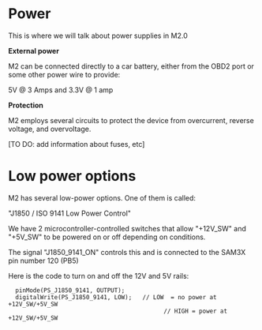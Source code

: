 Power
=====

This is where we will talk about power supplies in M2.0

**External power**

M2 can be connected directly to a car battery, either from the OBD2 port or some other power wire to provide:

5V @ 3 Amps and 3.3V @ 1 amp

**Protection**

M2 employs several circuits to protect the device from overcurrent, reverse voltage, and overvoltage.

\[TO DO: add information about fuses, etc\]

Low power options
=================

M2 has several low-power options. One of them is called:

"J1850 / ISO 9141 Low Power Control"

We have 2 microcontroller-controlled switches that allow "+12V\_SW" and "+5V\_SW" to be powered on or off depending on conditions.

The signal "J1850_9141_ON" controls this and is connected to the SAM3X pin number 120 (PB5)

Here is the code to turn on and off the 12V and 5V rails:

```
  pinMode(PS_J1850_9141, OUTPUT);
  digitalWrite(PS_J1850_9141, LOW);   // LOW  = no power at +12V_SW/+5V_SW
                                            // HIGH = power at +12V_SW/+5V_SW
```
